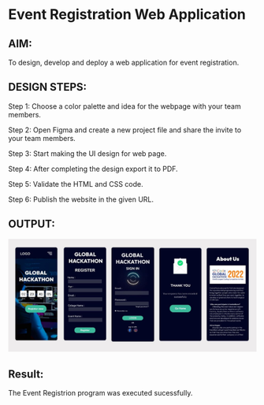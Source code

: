 # Event Registration Web Application

## AIM:
To design, develop and deploy a web application for event registration.

## DESIGN STEPS:

Step 1:
Choose a color palette and idea for the webpage with your team members.

Step 2:
Open Figma and create a new project file and share the invite to your team members.

Step 3:
Start making the UI design for web page.

Step 4:
After completing the design export it to PDF.

Step 5:
Validate the HTML and CSS code.

Step 6:
Publish the website in the given URL.


## OUTPUT:
![](/EVENT.JPG)


## Result:
The Event Registrion program was executed sucessfully.

